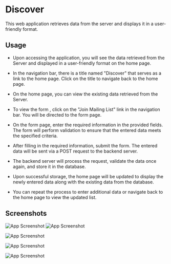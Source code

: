 
# Discover

This web application retrieves data from the server and displays it in a user-friendly format.


## Usage

* Upon accessing the application, you will see the data retrieved from the Server and displayed in a user-friendly format on the home page.

* In the navigation bar, there is a title named "Discover" that serves as a link to the home page. Click on the title to navigate back to the home page.

* On the home page, you can view the existing data retrieved from the Server.

* To view the form , click on the "Join Mailing List" link in the navigation bar. You will be directed to the form page.

* On the form page, enter the required information in the provided fields. The form will perform validation to ensure that the entered data meets the specified criteria.

* After filling in the required information, submit the form. The entered data will be sent via a POST request to the backend server.

* The backend server will process the request, validate the data once again, and store it in the database.

* Upon successful storage, the home page will be updated to display the newly entered data along with the existing data from the database.

* You can repeat the process to enter additional data or navigate back to the home page to view the updated list.
## Screenshots

![App Screenshot](https://via.placeholder.com/468x300?text=App+Screenshot+Here)
![App Screenshot](https://via.placeholder.com/468x300?text=App+Screenshot+Here)

![App Screenshot](https://via.placeholder.com/468x300?text=App+Screenshot+Here)

![App Screenshot](https://via.placeholder.com/468x300?text=App+Screenshot+Here)

![App Screenshot](https://via.placeholder.com/468x300?text=App+Screenshot+Here)

